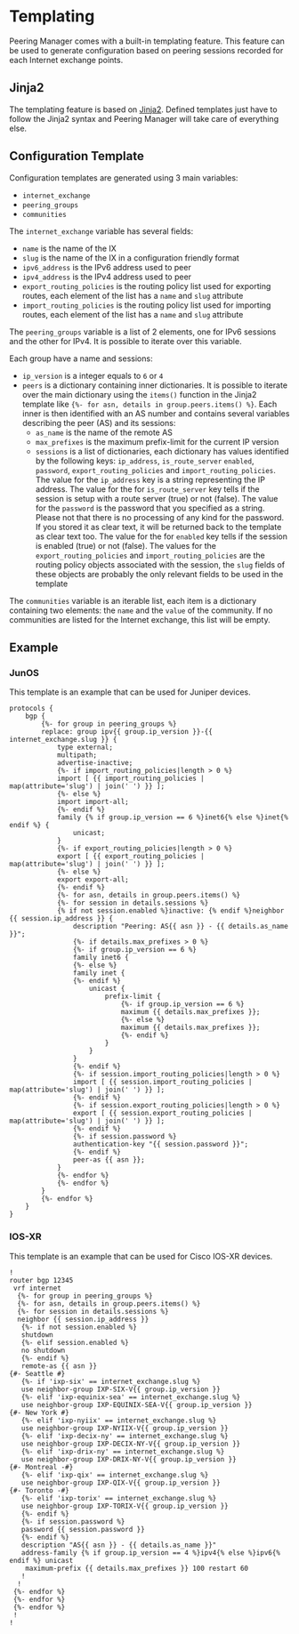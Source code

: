 # Templating

Peering Manager comes with a built-in templating feature. This feature can be
used to generate configuration based on peering sessions recorded for each
Internet exchange points.

## Jinja2

The templating feature is based on [Jinja2](http://jinja.pocoo.org/docs/2.9/).
Defined templates just have to follow the Jinja2 syntax and Peering Manager
will take care of everything else.

## Configuration Template

Configuration templates are generated using 3 main variables:

  * `internet_exchange`
  * `peering_groups`
  * `communities`

The `internet_exchange` variable has several fields:

  * `name` is the name of the IX
  * `slug` is the name of the IX in a configuration friendly format
  * `ipv6_address` is the IPv6 address used to peer
  * `ipv4_address` is the IPv4 address used to peer
  * `export_routing_policies` is the routing policy list used for exporting
    routes, each element of the list has a `name` and `slug` attribute
  * `import_routing_policies` is the routing policy list used for importing
    routes, each element of the list has a `name` and `slug` attribute

The `peering_groups` variable is a list of 2 elements, one for IPv6 sessions
and the other for IPv4. It is possible to iterate over this variable.

Each group have a name and sessions:

  * `ip_version` is a integer equals to `6` or `4`
  * `peers` is a dictionary containing inner dictionaries. It is possible to
    iterate over the main dictionary using the `items()` function in the Jinja2
    template like `{%- for asn, details in group.peers.items() %}`. Each inner
    is then identified with an AS number and contains several variables
    describing the peer (AS) and its sessions:
    * `as_name` is the name of the remote AS
    * `max_prefixes` is the maximum prefix-limit for the current IP version
    * `sessions` is a list of dictionaries, each dictionary has values
      identified by the following keys: `ip_address`, `is_route_server`
      `enabled`, `password`, `export_routing_policies` and
      `import_routing_policies`.
      The value for the `ip_address` key is a string representing the IP
      address. The value for the for `is_route_server` key tells if
      the session is setup with a route server (true) or not (false). The value
      for the `password` is the password that you specified as a string. Please
      not that there is no processing of any kind for the password. If you
      stored it as clear text, it will be returned back to the template as
      clear text too. The value for the for `enabled` key tells if the session
      is enabled (true) or not (false). The values for the
      `export_routing_policies` and `import_routing_policies` are the routing
      policy objects associated with the session, the `slug` fields of these
      objects are probably the only relevant fields to be used in the template

The `communities` variable is an iterable list, each item is a dictionary
containing two elements: the `name` and the `value` of the community. If no
communities are listed for the Internet exchange, this list will be empty.

## Example

### JunOS

This template is an example that can be used for Juniper devices.
```no-highlight
protocols {
    bgp {
        {%- for group in peering_groups %}
        replace: group ipv{{ group.ip_version }}-{{ internet_exchange.slug }} {
            type external;
            multipath;
            advertise-inactive;
            {%- if import_routing_policies|length > 0 %}
            import [ {{ import_routing_policies | map(attribute='slug') | join(' ') }} ];
            {%- else %}
            import import-all;
            {%- endif %}
            family {% if group.ip_version == 6 %}inet6{% else %}inet{% endif %} {
                unicast;
            }
            {%- if export_routing_policies|length > 0 %}
            export [ {{ export_routing_policies | map(attribute='slug') | join(' ') }} ];
            {%- else %}
            export export-all;
            {%- endif %}
            {%- for asn, details in group.peers.items() %}
            {%- for session in details.sessions %}
            {% if not session.enabled %}inactive: {% endif %}neighbor {{ session.ip_address }} {
                description "Peering: AS{{ asn }} - {{ details.as_name }}";
                {%- if details.max_prefixes > 0 %}
                {%- if group.ip_version == 6 %}
                family inet6 {
                {%- else %}
                family inet {
                {%- endif %}
                    unicast {
                        prefix-limit {
                            {%- if group.ip_version == 6 %}
                            maximum {{ details.max_prefixes }};
                            {%- else %}
                            maximum {{ details.max_prefixes }};
                            {%- endif %}
                        }
                    }
                }
                {%- endif %}
                {%- if session.import_routing_policies|length > 0 %}
                import [ {{ session.import_routing_policies | map(attribute='slug') | join(' ') }} ];
                {%- endif %}
                {%- if session.export_routing_policies|length > 0 %}
                export [ {{ session.export_routing_policies | map(attribute='slug') | join(' ') }} ];
                {%- endif %}
                {%- if session.password %}
                authentication-key "{{ session.password }}";
                {%- endif %}
                peer-as {{ asn }};
            }
            {%- endfor %}
            {%- endfor %}
        }
        {%- endfor %}
    }
}
```

### IOS-XR

This template is an example that can be used for Cisco IOS-XR devices.
```no-highlight
!
router bgp 12345
 vrf internet
  {%- for group in peering_groups %}
  {%- for asn, details in group.peers.items() %}
  {%- for session in details.sessions %}
  neighbor {{ session.ip_address }}
   {%- if not session.enabled %}
   shutdown
   {%- elif session.enabled %}
   no shutdown
   {%- endif %}
   remote-as {{ asn }}
{#- Seattle #}
   {%- if 'ixp-six' == internet_exchange.slug %}
   use neighbor-group IXP-SIX-V{{ group.ip_version }}
   {%- elif 'ixp-equinix-sea' == internet_exchange.slug %}
   use neighbor-group IXP-EQUINIX-SEA-V{{ group.ip_version }}
{#- New York #}
   {%- elif 'ixp-nyiix' == internet_exchange.slug %}
   use neighbor-group IXP-NYIIX-V{{ group.ip_version }}
   {%- elif 'ixp-decix-ny' == internet_exchange.slug %}
   use neighbor-group IXP-DECIX-NY-V{{ group.ip_version }}
   {%- elif 'ixp-drix-ny' == internet_exchange.slug %}
   use neighbor-group IXP-DRIX-NY-V{{ group.ip_version }}
{#- Montreal -#}
   {%- elif 'ixp-qix' == internet_exchange.slug %}
   use neighbor-group IXP-QIX-V{{ group.ip_version }}
{#- Toronto -#}
   {%- elif 'ixp-torix' == internet_exchange.slug %}
   use neighbor-group IXP-TORIX-V{{ group.ip_version }}
   {%- endif %}
   {%- if session.password %}
   password {{ session.password }}
   {%- endif %}
   description "AS{{ asn }} - {{ details.as_name }}"
   address-family {% if group.ip_version == 4 %}ipv4{% else %}ipv6{% endif %} unicast
    maximum-prefix {{ details.max_prefixes }} 100 restart 60
   !
  !
 {%- endfor %}
 {%- endfor %}
 {%- endfor %}
 !
!
```
